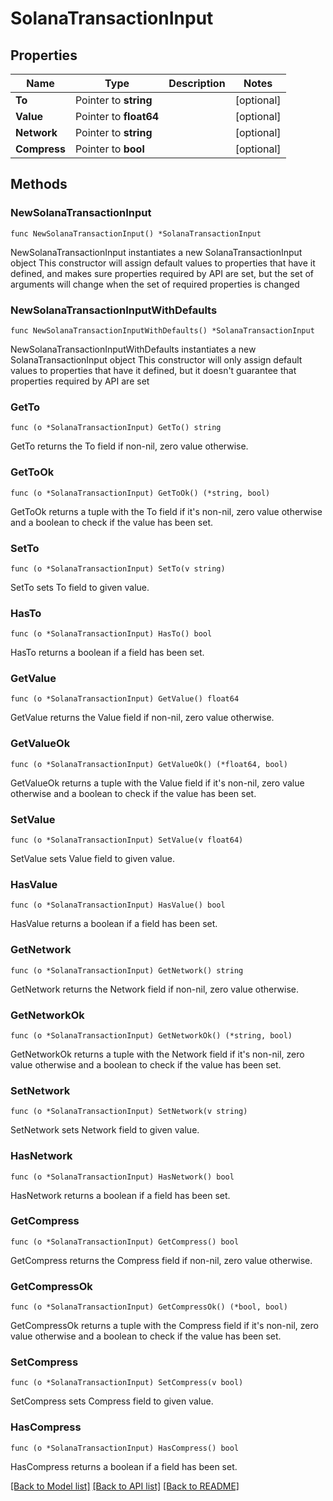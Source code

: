 # SolanaTransactionInput

## Properties

Name | Type | Description | Notes
------------ | ------------- | ------------- | -------------
**To** | Pointer to **string** |  | [optional] 
**Value** | Pointer to **float64** |  | [optional] 
**Network** | Pointer to **string** |  | [optional] 
**Compress** | Pointer to **bool** |  | [optional] 

## Methods

### NewSolanaTransactionInput

`func NewSolanaTransactionInput() *SolanaTransactionInput`

NewSolanaTransactionInput instantiates a new SolanaTransactionInput object
This constructor will assign default values to properties that have it defined,
and makes sure properties required by API are set, but the set of arguments
will change when the set of required properties is changed

### NewSolanaTransactionInputWithDefaults

`func NewSolanaTransactionInputWithDefaults() *SolanaTransactionInput`

NewSolanaTransactionInputWithDefaults instantiates a new SolanaTransactionInput object
This constructor will only assign default values to properties that have it defined,
but it doesn't guarantee that properties required by API are set

### GetTo

`func (o *SolanaTransactionInput) GetTo() string`

GetTo returns the To field if non-nil, zero value otherwise.

### GetToOk

`func (o *SolanaTransactionInput) GetToOk() (*string, bool)`

GetToOk returns a tuple with the To field if it's non-nil, zero value otherwise
and a boolean to check if the value has been set.

### SetTo

`func (o *SolanaTransactionInput) SetTo(v string)`

SetTo sets To field to given value.

### HasTo

`func (o *SolanaTransactionInput) HasTo() bool`

HasTo returns a boolean if a field has been set.

### GetValue

`func (o *SolanaTransactionInput) GetValue() float64`

GetValue returns the Value field if non-nil, zero value otherwise.

### GetValueOk

`func (o *SolanaTransactionInput) GetValueOk() (*float64, bool)`

GetValueOk returns a tuple with the Value field if it's non-nil, zero value otherwise
and a boolean to check if the value has been set.

### SetValue

`func (o *SolanaTransactionInput) SetValue(v float64)`

SetValue sets Value field to given value.

### HasValue

`func (o *SolanaTransactionInput) HasValue() bool`

HasValue returns a boolean if a field has been set.

### GetNetwork

`func (o *SolanaTransactionInput) GetNetwork() string`

GetNetwork returns the Network field if non-nil, zero value otherwise.

### GetNetworkOk

`func (o *SolanaTransactionInput) GetNetworkOk() (*string, bool)`

GetNetworkOk returns a tuple with the Network field if it's non-nil, zero value otherwise
and a boolean to check if the value has been set.

### SetNetwork

`func (o *SolanaTransactionInput) SetNetwork(v string)`

SetNetwork sets Network field to given value.

### HasNetwork

`func (o *SolanaTransactionInput) HasNetwork() bool`

HasNetwork returns a boolean if a field has been set.

### GetCompress

`func (o *SolanaTransactionInput) GetCompress() bool`

GetCompress returns the Compress field if non-nil, zero value otherwise.

### GetCompressOk

`func (o *SolanaTransactionInput) GetCompressOk() (*bool, bool)`

GetCompressOk returns a tuple with the Compress field if it's non-nil, zero value otherwise
and a boolean to check if the value has been set.

### SetCompress

`func (o *SolanaTransactionInput) SetCompress(v bool)`

SetCompress sets Compress field to given value.

### HasCompress

`func (o *SolanaTransactionInput) HasCompress() bool`

HasCompress returns a boolean if a field has been set.


[[Back to Model list]](../README.md#documentation-for-models) [[Back to API list]](../README.md#documentation-for-api-endpoints) [[Back to README]](../README.md)


